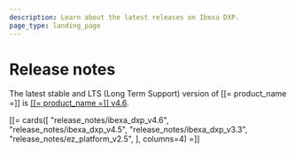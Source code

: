 ```yaml
---
description: Learn about the latest releases on Ibexa DXP.
page_type: landing_page
---
```


# Release notes

The latest stable and LTS (Long Term Support) version of [[= product_name =]] is [[[= product_name =]] v4.6](ibexa_dxp_v4.6.md).


[[= cards([
    "release_notes/ibexa_dxp_v4.6",
    "release_notes/ibexa_dxp_v4.5",
    "release_notes/ibexa_dxp_v3.3",
    "release_notes/ez_platform_v2.5",
], columns=4) =]]
